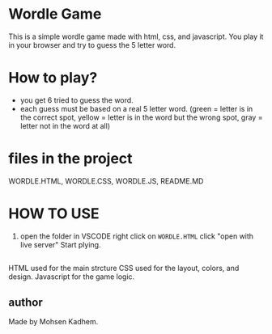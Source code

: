 # Wordle Game

This is a simple wordle game made with html, css, and javascript. You play it in your browser and try to guess the 5 letter word.

# How to play?

- you get 6 tried to guess the word.
- each guess must be based on a real 5 letter word.
(green = letter is in the correct spot, yellow = letter is in the word but the wrong spot, gray = letter not in the word at all)

# files in the project

WORDLE.HTML, WORDLE.CSS, WORDLE.JS, README.MD

# HOW TO USE

1. open the folder in VSCODE
right click on `WORDLE.HTML`
click "open with live server"
Start plying.

##
HTML used for the main strcture
CSS used for the layout, colors, and design.
Javascript for the game logic.

## author 

Made by Mohsen Kadhem.